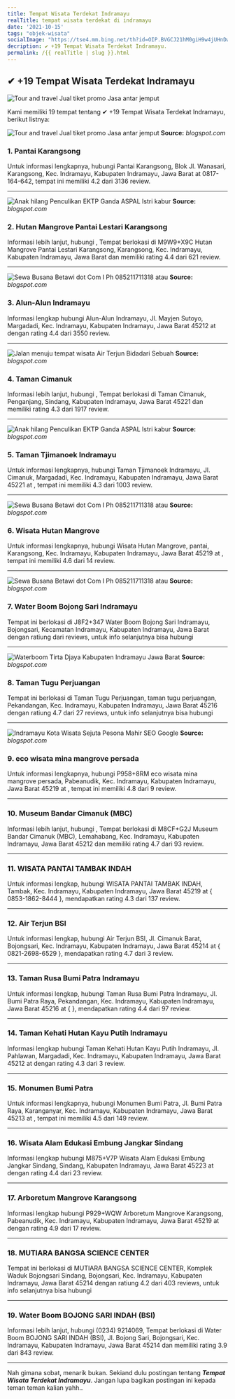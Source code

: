 ```yaml
---
title: Tempat Wisata Terdekat Indramayu
realTitle: tempat wisata terdekat di indramayu
date: '2021-10-15'
tags: "objek-wisata"
socialImage: "https://tse4.mm.bing.net/th?id=OIP.BVGCJ21hM0giH9w4jUHnDwHaFF&amp;pid=15.1"
decription: ✔ +19 Tempat Wisata Terdekat Indramayu.
permalink: /{{ realTitle | slug }}.html
---
```


## ✔ +19 Tempat Wisata Terdekat Indramayu

![Tour and travel Jual tiket promo Jasa antar jemput ](https://4.bp.blogspot.com/-6N8FU6kTMQU/WAH6r4SBBaI/AAAAAAAAAC4/MhUSb0Q7xLMHdGeXUtF_w_mZK6YHBXLDQCLcB/s640/FOTO%2B15.jpg)



Kami memiliki 19 tempat tentang ✔ +19 Tempat Wisata Terdekat Indramayu, berikut listnya:



![Tour and travel Jual tiket promo Jasa antar jemput ](https://tse2.mm.bing.net/th?id=OIP.vJJ1w6w_pzc8zmOE_SvYbwHaG1&amp;pid=15.1)
**Source:** _blogspot.com_


### 1. Pantai Karangsong



Untuk informasi lengkapnya, hubungi Pantai Karangsong, Blok Jl. Wanasari, Karangsong, Kec. Indramayu, Kabupaten Indramayu, Jawa Barat at 0817-164-642, tempat ini memiliki 4.2 dari 3136 review.

---


![Anak hilang Penculikan EKTP Ganda  ASPAL Istri kabur ](https://tse4.mm.bing.net/th?id=OIP.LnDRgR9HVjWA7W5c0ZylHAAAAA&amp;pid=15.1)
**Source:** _blogspot.com_


### 2. Hutan Mangrove Pantai Lestari Karangsong



Informasi lebih lanjut, hubungi , Tempat berlokasi di M9W9+X9C Hutan Mangrove Pantai Lestari Karangsong, Karangsong, Kec. Indramayu, Kabupaten Indramayu, Jawa Barat dan memiliki rating 4.4 dari 621 review.

---


![Sewa Busana Betawi dot Com I Ph 085211711318 atau ](https://tse3.mm.bing.net/th?id=OIP.kQ4Hkov-5kxDDde2cQc3PwHaHa&amp;pid=15.1)
**Source:** _blogspot.com_


### 3. Alun-Alun Indramayu



Informasi lengkap hubungi Alun-Alun Indramayu, Jl. Mayjen Sutoyo, Margadadi, Kec. Indramayu, Kabupaten Indramayu, Jawa Barat 45212 at  dengan rating 4.4 dari 3550 review.

---


![Jalan menuju tempat wisata Air Terjun Bidadari Sebuah ](https://tse2.mm.bing.net/th?id=OIP.LiWueKer2ke-cyuzqdVBswHaFj&amp;pid=15.1)
**Source:** _blogspot.com_


### 4. Taman Cimanuk



Informasi lebih lanjut, hubungi , Tempat berlokasi di Taman Cimanuk, Penganjang, Sindang, Kabupaten Indramayu, Jawa Barat 45221 dan memiliki rating 4.3 dari 1917 review.

---


![Anak hilang Penculikan EKTP Ganda  ASPAL Istri kabur ](https://tse1.mm.bing.net/th?id=OIP.gZFfCadoGc52gKFFkyAzUgHaIL&amp;pid=15.1)
**Source:** _blogspot.com_


### 5. Taman Tjimanoek Indramayu



Untuk informasi lengkapnya, hubungi Taman Tjimanoek Indramayu, Jl. Cimanuk, Margadadi, Kec. Indramayu, Kabupaten Indramayu, Jawa Barat 45221 at , tempat ini memiliki 4.3 dari 1003 review.

---


![Sewa Busana Betawi dot Com I Ph 085211711318 atau ](https://tse4.mm.bing.net/th?id=OIP.lC49U08_Xu2FX9Cc87GgnwHaLH&amp;pid=15.1)
**Source:** _blogspot.com_


### 6. Wisata Hutan Mangrove



Untuk informasi lengkapnya, hubungi Wisata Hutan Mangrove, pantai, Karangsong, Kec. Indramayu, Kabupaten Indramayu, Jawa Barat 45219 at , tempat ini memiliki 4.6 dari 14 review.

---


![Sewa Busana Betawi dot Com I Ph 085211711318 atau ](https://tse1.mm.bing.net/th?id=OIP.E2bh8yeby0Gf_qyhTv_4mgHaD4&amp;pid=15.1)
**Source:** _blogspot.com_


### 7. Water Boom Bojong Sari Indramayu



Tempat ini berlokasi di J8F2+347 Water Boom Bojong Sari Indramayu, Bojongsari, Kecamatan Indramayu, Kabupaten Indramayu, Jawa Barat dengan ratiung  dari  reviews, untuk info selanjutnya bisa hubungi 

---


![Waterboom Tirta Djaya Kabupaten Indramayu Jawa Barat ](https://tse4.mm.bing.net/th?id=OIP.VwacRi_l92B8PRxkNv-cRQHaE3&amp;pid=15.1)
**Source:** _blogspot.com_


### 8. Taman Tugu Perjuangan



Tempat ini berlokasi di Taman Tugu Perjuangan, taman tugu perjuangan, Pekandangan, Kec. Indramayu, Kabupaten Indramayu, Jawa Barat 45216 dengan ratiung 4.7 dari 27 reviews, untuk info selanjutnya bisa hubungi 

---


![Indramayu Kota Wisata Sejuta Pesona  Mahir SEO Google](https://tse3.mm.bing.net/th?id=OIP.HELqG06k12jHVLKuSbZzmQFZC1&amp;pid=15.1)
**Source:** _blogspot.com_


### 9. eco wisata mina mangrove persada



Untuk informasi lengkapnya, hubungi P958+8RM eco wisata mina mangrove persada, Pabeanudik, Kec. Indramayu, Kabupaten Indramayu, Jawa Barat 45219 at , tempat ini memiliki 4.8 dari 9 review.

---


### 10. Museum Bandar Cimanuk (MBC)



Informasi lebih lanjut, hubungi , Tempat berlokasi di M8CF+G2J Museum Bandar Cimanuk (MBC), Lemahabang, Kec. Indramayu, Kabupaten Indramayu, Jawa Barat 45212 dan memiliki rating 4.7 dari 93 review.

---


### 11. WISATA PANTAI TAMBAK INDAH



Untuk informasi lengkap, hubungi WISATA PANTAI TAMBAK INDAH, Tambak, Kec. Indramayu, Kabupaten Indramayu, Jawa Barat 45219 at { 0853-1862-8444 }, mendapatkan rating 4.3 dari 137 review.

---


### 12. Air Terjun BSI



Untuk informasi lengkap, hubungi Air Terjun BSI, Jl. Cimanuk Barat, Bojongsari, Kec. Indramayu, Kabupaten Indramayu, Jawa Barat 45214 at { 0821-2698-6529 }, mendapatkan rating 4.7 dari 3 review.

---


### 13. Taman Rusa Bumi Patra Indramayu



Untuk informasi lengkap, hubungi Taman Rusa Bumi Patra Indramayu, Jl. Bumi Patra Raya, Pekandangan, Kec. Indramayu, Kabupaten Indramayu, Jawa Barat 45216 at {  }, mendapatkan rating 4.4 dari 97 review.

---


### 14. Taman Kehati Hutan Kayu Putih Indramayu



Informasi lengkap hubungi Taman Kehati Hutan Kayu Putih Indramayu, Jl. Pahlawan, Margadadi, Kec. Indramayu, Kabupaten Indramayu, Jawa Barat 45212 at  dengan rating 4.3 dari 3 review.

---


### 15. Monumen Bumi Patra



Untuk informasi lengkapnya, hubungi Monumen Bumi Patra, Jl. Bumi Patra Raya, Karanganyar, Kec. Indramayu, Kabupaten Indramayu, Jawa Barat 45213 at , tempat ini memiliki 4.5 dari 149 review.

---


### 16. Wisata Alam Edukasi Embung Jangkar Sindang



Informasi lengkap hubungi M875+V7P Wisata Alam Edukasi Embung Jangkar Sindang, Sindang, Kabupaten Indramayu, Jawa Barat 45223 at  dengan rating 4.4 dari 23 review.

---


### 17. Arboretum Mangrove Karangsong



Informasi lengkap hubungi P929+WQW Arboretum Mangrove Karangsong, Pabeanudik, Kec. Indramayu, Kabupaten Indramayu, Jawa Barat 45219 at  dengan rating 4.9 dari 17 review.

---


### 18. MUTIARA BANGSA SCIENCE CENTER



Tempat ini berlokasi di MUTIARA BANGSA SCIENCE CENTER, Komplek Waduk Bojongsari Sindang, Bojongsari, Kec. Indramayu, Kabupaten Indramayu, Jawa Barat 45214 dengan ratiung 4.2 dari 403 reviews, untuk info selanjutnya bisa hubungi 

---


### 19. Water Boom BOJONG SARI INDAH (BSI)



Informasi lebih lanjut, hubungi (0234) 9214069, Tempat berlokasi di Water Boom BOJONG SARI INDAH (BSI), Jl. Bojong Sari, Bojongsari, Kec. Indramayu, Kabupaten Indramayu, Jawa Barat 45214 dan memiliki rating 3.9 dari 843 review.

---









Nah gimana sobat, menarik bukan. Sekiand dulu postingan tentang ***Tempat Wisata Terdekat Indramayu***. Jangan lupa bagikan postingan ini kepada teman teman kalian yahh..
